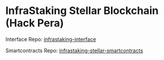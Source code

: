 # InfraStaking Stellar Blockchain (Hack Pera)

Interface Repo: [infrastaking-interface](https://github.com/ahmedali8/infrastaking-interface)

Smartcontracts Repo: [infrastaking-stellar-smartcontracts](https://github.com/ahmedali8/infrastaking-stellar-smartcontracts)

